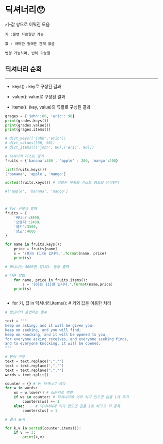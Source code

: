 # 딕셔너리😯

키-값 쌍으로 이뤄진 모음

    키 :불변 자료형만 가능

    값 : 어떠한 형태든 관계 없음

    변경 가능하며, 반복 가능함

## 딕셔너리 순회

---

- keys() : key로 구성된 결과

- value(): value로 구성된 결과

- items(): (key, value)의 튜플로 구성된 결과

```python
grages = {'john':80, 'eric': 90}
print(grades.keys())
print(grades.value())
print(grages.items())

# dict_keys(['john','eric'])
# dict_values([80, 90])
# dict_items([('john', 80),('eric', 90)])

# 딕셔너리 리스트 열거
fruits = {'banana':300 , 'apple' : 200, 'mango':400}

list(fruits.keys())
['banana', 'apple', 'mango']

sorted(fruits.keys()) # 정렬된 목록을 리스트 형으로 얻어낸다

#['apple', 'banana', 'mango']



# for 구문과 함께
fruits = {
    '바나나':3000,
    '오렌지':2400,
    '딸기':3500,
    '망고':4000
}

for name in fruits.keys():
    price = fruits[name]
    s = '{0}는 {1}원 입니다.'.format(name, price)
    print(s)

# 바나나는 3000원 입니다. 등등 출력

# 다른 방법
    for name, price in fruits.items():
        s = '{0}는 {1}원 입니다.'.format(name,price)
    print(s)



```

- for 키, 값 in 딕셔너리.items(): # 키와 값을 이용한 처리

```python
# 영단어의 출연하는 횟수

text = """
keep on asking, and it will be given you;
keep on seeking, and you will find;
keep on knocking, and it will be opened to you;
for everyone asking receives, and everyone seeking finds,
and to everyone knocking, it will be opened.
"""

# 단어 구분
text = text.replace(";","")
text = text.replace(",","")
text = text.replave(".","")
words = text.split()

counter = {} # 빈 딕셔너리 생성
for w in words:
    ws = w.lower() # 소문자로 변환
    if ws in counter: # 딕셔너리에 이미 키가 있으면 값을 1개 추가
        counters[ws] += 1
    else:     # 딕셔너리에 키가 없으면 값을 1로 바꾸고 키 등록
        counters[ws] = 1

# 결과 표시

for k,v in sorted(counter.items()):
    if v >= 3:
        print(k,v)

```
